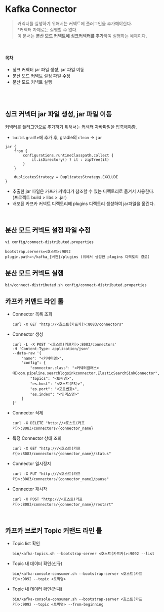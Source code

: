# Kafka Connector
> 커넥터를 실행하기 위해서는 커넥트에 플러그인을 추가해야한다. <br>
> *커넥터 자체로는 실행할 수 없다. <br>
> 이 문서는 **분산 모드 커넥트에 싱크커넥터를 추가**하여 실행하는 예제이다. <br>

<br>

#### 목차
- 싱크 커넥터 jar 파일 생성, jar 파일 이동
- 분산 모드 커넥트 설정 파일 수정
- 분산 모드 커넥트 실행

<br>
<br>

## 싱크 커넥터 jar 파일 생성, jar 파일 이동
커넥터를 플러그인으로 추가하기 위해서는 커넥터 자바파일을 압축해야함.

- `build.gradle`에 추가 후, gradle의 `clean` -> `jar`
```
jar {
    from {
        configurations.runtimeClasspath.collect {
            it.isDirectory() ? it : zipTree(it)
        }
    }

    duplicatesStrategy = DuplicatesStrategy.EXCLUDE
}
```
- 추출한 jar 파일은 카프카 커넥터가 참조할 수 있는 디렉토리로 옮겨서 사용한다. (프로젝트 build > libs > .jar)
- 배포된 카프카 커넥트 디렉토리에 plugins 디렉토리 생성하여 jar파일을 옮긴다.
<br>

## 분산 모드 커넥트 설정 파일 수정
```
vi config/connect-distributed.properties

bootstrap.servers=<호스트>:9092
plugin.path=~/kafka_{버전}/plugins (위에서 생성한 plugins 디렉토리 경로)
```

## 분산 모드 커넥트 실행
```
bin/connect-distributed.sh config/connect-distributed.properties
```

## 카프카 커맨드 라인 툴

- Connector 목록 조회
  ```
  curl -X GET "http://<호스트(카프카)>:8083/connectors"
  ```

- Connector 생성
  ```
  curl -L -X POST '<호스트(카프카)>:8083/connectors' 
  -H 'Content-Type: application/json' 
  --data-raw '{
      "name": "<커넥터명>",
      "config": {
          "connector.class": "<커넥터클래스> 예)com.pipeline.searchlogsinkconnector.ElasticSearchSinkConnector",
          "topics": "<토픽명>",
          "es.host": "<호스트(ES)>",
          "es.port": "<포트번호>",
          "es.index": "<인덱스명>"
      }
  }'
  ```

- Connector 삭제
  ```
  curl -X DELETE "http://<호스트(카프카)>:8083/connectors/{connector_name}
  ```

- 특정 Connector 상태 조회
  ```
  curl -X GET "http:///<호스트(카프카)>:8083/connectors/{connector_name}/status"
  ```

- Connector 일시정지
  ```
  curl -X PUT "http:///<호스트(카프카)>:8083/connectors/{connector_name}/pause"
  ```

- Connector 재시작
  ```
  curl -X POST "http:///<호스트(카프카)>:8083/connectors/{connector_name}/restart"
  ```

<br>

## 카프카 브로커 Topic 커맨드 라인 툴

- Topic list 확인
  ```
  bin/kafka-topics.sh --bootstrap-server <호스트(카프카)>:9092 --list
  ```

- Topic 내 데이터 확인(신규)
  ```
  bin/kafka-console-consumer.sh --bootstrap-server <호스트(카프카)>:9092 --topic <토픽명>
  ```

- Topic 내 데이터 확인(전체)
  ```
  bin/kafka-console-consumer.sh --bootstrap-server <호스트(카프카)>:9092 --topic <토픽명> --from-beginning
  ```
